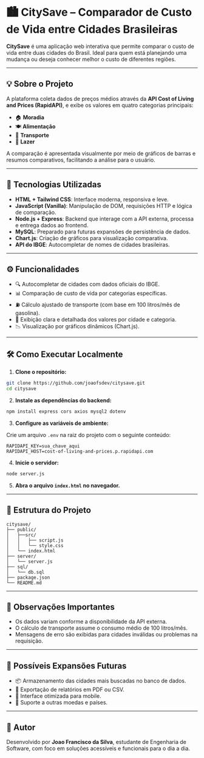 
# 🏙️ CitySave – Comparador de Custo de Vida entre Cidades Brasileiras

**CitySave** é uma aplicação web interativa que permite comparar o custo de vida entre duas cidades do Brasil. Ideal para quem está planejando uma mudança ou deseja conhecer melhor o custo de diferentes regiões.

---

## 💡 Sobre o Projeto

A plataforma coleta dados de preços médios através da **API Cost of Living and Prices (RapidAPI)**, e exibe os valores em quatro categorias principais:

- 🏠 **Moradia**
- 🍽️ **Alimentação**
- 🚗 **Transporte**
- 🎉 **Lazer**

A comparação é apresentada visualmente por meio de gráficos de barras e resumos comparativos, facilitando a análise para o usuário.

---

## 🚀 Tecnologias Utilizadas

- **HTML + Tailwind CSS**: Interface moderna, responsiva e leve.
- **JavaScript (Vanilla)**: Manipulação de DOM, requisições HTTP e lógica de comparação.
- **Node.js + Express**: Backend que interage com a API externa, processa e entrega dados ao frontend.
- **MySQL**: Preparado para futuras expansões de persistência de dados.
- **Chart.js**: Criação de gráficos para visualização comparativa.
- **API do IBGE**: Autocompletar de nomes de cidades brasileiras.

---

## ⚙️ Funcionalidades

- 🔍 Autocompletar de cidades com dados oficiais do IBGE.
- 📊 Comparação de custo de vida por categorias específicas.
- ⛽ Cálculo ajustado de transporte (com base em 100 litros/mês de gasolina).
- 🧾 Exibição clara e detalhada dos valores por cidade e categoria.
- 📉 Visualização por gráficos dinâmicos (Chart.js).

---

## 🛠️ Como Executar Localmente

1. **Clone o repositório:**

```bash
git clone https://github.com/joaofsdev/citysave.git
cd citysave
```

2. **Instale as dependências do backend:**

```bash
npm install express cors axios mysql2 dotenv
```

3. **Configure as variáveis de ambiente:**

Crie um arquivo `.env` na raiz do projeto com o seguinte conteúdo:

```env
RAPIDAPI_KEY=sua_chave_aqui
RAPIDAPI_HOST=cost-of-living-and-prices.p.rapidapi.com
```

4. **Inicie o servidor:**

```bash
node server.js
```

5. **Abra o arquivo `index.html` no navegador.**

---

## 📁 Estrutura do Projeto

```
citysave/
├── public/
│   ├──src/
│   │   ├── script.js
│   │   └── style.css
│   └── index.html
├── server/
│   └── server.js
├── sql/
│   └── db.sql
├── package.json
└── README.md
```

---

## 📌 Observações Importantes

- Os dados variam conforme a disponibilidade da API externa.
- O cálculo de transporte assume o consumo médio de 100 litros/mês.
- Mensagens de erro são exibidas para cidades inválidas ou problemas na requisição.

---

## 🔮 Possíveis Expansões Futuras

- 📦 Armazenamento das cidades mais buscadas no banco de dados.
- 📄 Exportação de relatórios em PDF ou CSV.
- 📱 Interface otimizada para mobile.
- 💱 Suporte a outras moedas e países.

---

## 🧠 Autor

Desenvolvido por **Joao Francisco da Silva**, estudante de Engenharia de Software, com foco em soluções acessíveis e funcionais para o dia a dia.
